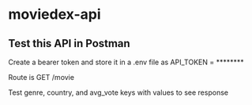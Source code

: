 # moviedex-api

## Test this API in Postman


Create a bearer token and store it in a .env file as API_TOKEN = ********


Route is GET /movie


Test genre, country, and avg_vote keys with values to see response




